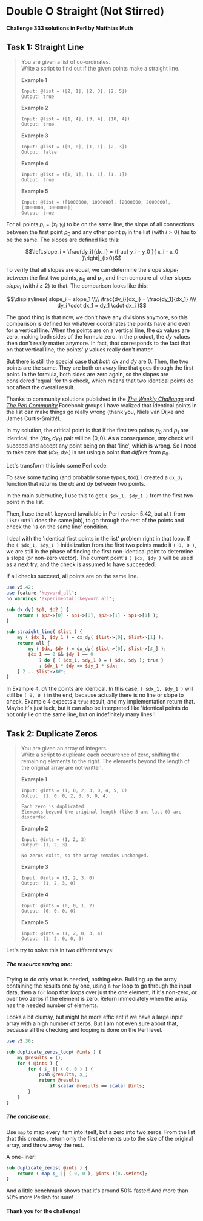 # Double O Straight (Not Stirred)

**Challenge 333 solutions in Perl by Matthias Muth**

## Task 1: Straight Line

> You are given a list of co-ordinates.<br/>
> Write a script to find out if the given points make a straight line.
>
> **Example 1**
>
> ```text
> Input: @list = ([2, 1], [2, 3], [2, 5])
> Output: true
>```
> 
>**Example 2**
> 
>```text
> Input: @list = ([1, 4], [3, 4], [10, 4])
> Output: true
> ```
>
> **Example 3**
>
> ```text
>Input: @list = ([0, 0], [1, 1], [2, 3])
> Output: false
> ```
> 
>**Example 4**
> 
>```text
> Input: @list = ([1, 1], [1, 1], [1, 1])
>Output: true
> 
> ```
> 
>**Example 5**
> 
>```text
> Input: @list = ([1000000, 1000000], [2000000, 2000000], [3000000, 3000000])
>Output: true
> ```

For all points $p_i = (x_i, y_i)$ to be on the same line, the slope of all connections between the first point $p_0$ and any other point $p_i$ in the list (with $i>0$) has to be the same. The slopes are defined like this:
```math
\left.slope_i = \frac{dy_i}{dx_i} = \frac{ y_i - y_0 }{ x_i - x_0 }\right|_{i>0}
```
To verify that all slopes are equal, we can determine the slope $slope_1$ between the first two points, $p_0$ and $p_1$, and then compare all other slopes $slope_i$ (with $i \ge 2$) to that. The comparison looks like this:

```math
\displaylines{
slope_i = slope_1 \\\\
\frac{dy_i}{dx_i} = \frac{dy_1}{dx_1} \\\\
dy_i \cdot dx_1 = dy_1 \cdot dx_i
}
```

The good thing is that now, we don't have any divisions anymore, so this comparison is defined for whatever coordinates the points have and even for a vertical line. When the points are on a vertical line, the $dx$ values are zero, making both sides of the formula zero. In the product, the $dy$ values then don't really matter anymore. In fact, that corresponds to the fact that on that vertical line, the points' $y$ values really don't matter.

But there is still the special case that *both* $dx$ and $dy$ are $0$. Then, the two points are the same. They are both on *every* line that goes through the first point. In the formula, both sides are zero again, so the slopes are considered 'equal' for this check, which means that two identical points do not affect the overall result.

Thanks to community solutions published in the [*The Weekly Challenge*](https://www.facebook.com/groups/theweeklychallengegroup) and [*The Perl Community*](https://www.facebook.com/groups/perlcommunity) Facebook groups I have realized that identical points in the list can make things go really wrong (thank you, Niels van Dijke and James Curtis-Smith!).

In my solution, the critical point is that if the first two points $p_0$ and $p_1$ are identical, the $(dx_1, dy_1)$ pair will be $(0,0)$. As a consequence, *any* check will succeed and accept any point being on that 'line', which is wrong. So I need to take care that $(dx_1, dy_1)$ is set using a point that *differs* from $p_0$.

Let's transform this into some Perl code:

To save some typing (and probably some typos, too), I created a `dx_dy` function that returns  the $dx$ and $dy$ between two points.

In the main subroutine, I use this to get `( $dx_1, $dy_1 )` from the first two point in the list.

Then, I use  the `all` keyword (available in Perl version 5.42, but `all` from  `List::Util` does the same job), to go through the rest of the points and check the 'is on the same line' condition.

I deal with the 'identical first points in the list' problem right in that loop. If the `( $dx_1, $dy_1 )` initialization from the first two points made it `( 0, 0 )`,  we are still in the phase of finding the first non-identical point to determine a slope (or non-zero vector). The current point's `( $dx, $dy )` will be used as a next try, and the check is assumed to have succeeded.

If all checks succeed, all points are on the same line.

```perl
use v5.42;
use feature 'keyword_all';
no warnings 'experimental::keyword_all';

sub dx_dy( $p1, $p2 ) {
    return ( $p2->[0] - $p1->[0], $p2->[1] - $p1->[1] );
}

sub straight_line( $list ) {
    my ( $dx_1, $dy_1 ) = dx_dy( $list->[0], $list->[1] );
    return all {
        my ( $dx, $dy ) = dx_dy( $list->[0], $list->[$_] );
        $dx_1 == 0 && $dy_1 == 0
            ? do { ( $dx_1, $dy_1 ) = ( $dx, $dy ); true }
            : $dx_1 * $dy == $dy_1 * $dx;
    } 2 .. $list->$#*;
}
```

In Example 4, *all* the points are identical. In this case, `( $dx_1, $dy_1 )` will still be `( 0, 0 )` in the end, because actually there is no line or slope to check. Example 4 expects a `true` result, and my implementation return that. Maybe it's just luck, but it can also be interpreted like 'identical points do not only lie on the same line, but on indefinitely many lines'!

## Task 2: Duplicate Zeros

> You are given an array of integers.<br/>
> Write a script to duplicate each occurrence of zero, shifting the remaining elements to the right. The elements beyond the length of the original array are not written.
>
> **Example 1**
>
> ```text
> Input: @ints = (1, 0, 2, 3, 0, 4, 5, 0)
> Output: (1, 0, 0, 2, 3, 0, 0, 4)
>
> Each zero is duplicated.
> Elements beyond the original length (like 5 and last 0) are discarded.
>```
> 
>**Example 2**
> 
>```text
> Input: @ints = (1, 2, 3)
> Output: (1, 2, 3)
> 
>No zeros exist, so the array remains unchanged.
> ```
>
> **Example 3**
>
> ```text
>Input: @ints = (1, 2, 3, 0)
> Output: (1, 2, 3, 0)
> ```
> 
>**Example 4**
> 
>```text
> Input: @ints = (0, 0, 1, 2)
>Output: (0, 0, 0, 0)
> ```
> 
> **Example 5**
>
> ```text
>Input: @ints = (1, 2, 0, 3, 4)
> Output: (1, 2, 0, 0, 3)
>```

Let's try to solve this in two different ways:

##### The resource saving one:

Trying to do only what is needed, nothing else. Building up the array containing the results one by one, using a `for` loop to go through the input data, then a `for` loop that loops over just the one element, if it's non-zero, or over two zeros if the element is zero. Return immediately when the array has the needed number of elements.

Looks a bit clumsy, but might be more efficient if we have a large input array with a high number of zeros. But I am not even sure about that, because all the checking and looping is done on the Perl level. 

```perl
use v5.36;

sub duplicate_zeros_loop( @ints ) {
    my @results = ();
    for ( @ints ) {
        for ( $_ || ( 0, 0 ) ) {
            push @results, $_;
            return @results
                if scalar @results == scalar @ints;
        }
    }
}
```

##### The concise one:

Use `map` to map every item into itself, but a zero into two zeros. From the list that this creates, return only the first elements up to the size of the original array, and throw away the rest.

A one-liner!

```perl
sub duplicate_zeros( @ints ) {
    return ( map $_ || ( 0, 0 ), @ints )[0..$#ints];
}
```

And a little benchmark shows that it's around 50% faster! And more than 50% more Perlish for sure! 

#### **Thank you for the challenge!**
